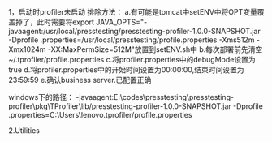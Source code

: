 1，启动时profiler未启动
排除方法：
  a.有可能是tomcat中setENV中将OPT变量覆盖掉了，此时需要将export JAVA_OPTS="-javaagent:/usr/local/presstesting/presstesting-profiler-1.0.0-SNAPSHOT.jar -Dprofile
.properties=/usr/local/presstesting/profile.properties -Xms512m -Xmx1024m  -XX:MaxPermSize=512M"放置到setENV.sh中
  b.每次部署前先清空~/.tprofiler/profile.properties
  c.将profiler.properties中的debugMode设置为true
  d.将profiler.properties中的开始时间设置为00:00:00,结束时间设置为23:59:59
  e.确认business server.已配置正确


windows下的路径：
-javaagent:E:\codes\presstesting\presstesting-profiler\pkg\TProfiler\lib/presstesting-profiler-1.0.0-SNAPSHOT.jar -Dprofile .properties=C:\Users\lenovo\.tprofiler/profile.properties

2.Utilities






